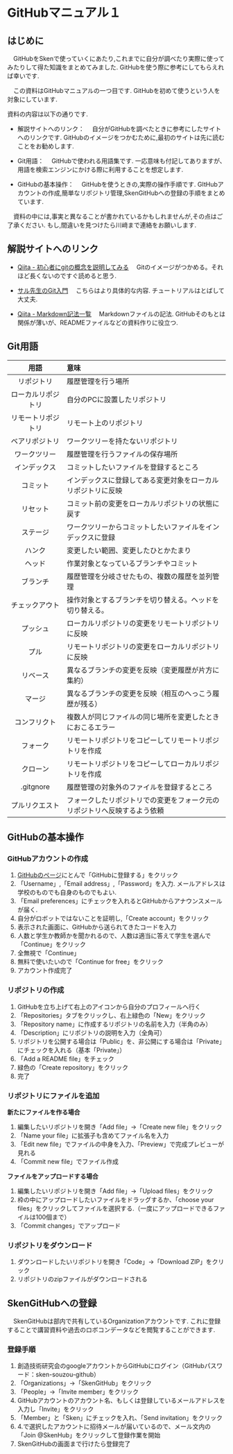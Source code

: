# GitHubマニュアル１

## はじめに

　GitHubをSkenで使っていくにあたり,これまでに自分が調べたり実際に使ってみたりして得た知識をまとめてみました. GitHubを使う際に参考にしてもらえれば幸いです. 

　この資料はGitHubマニュアルの一つ目です. GitHubを初めて使うという人を対象にしています.

資料の内容は以下の通りです.

* 解説サイトへのリンク：
  　自分がGitHubを調べたときに参考にしたサイトへのリンクです. GitHubのイメージをつかむために,最初のサイトは先に読むことをお勧めします.

* Git用語：
  　GitHubで使われる用語集です. 一応意味も付記してありますが、用語を検索エンジンにかける際に利用することを想定します.

* GitHubの基本操作：
  　GitHubを使うときの,実際の操作手順です. GItHubアカウントの作成,簡単なリポジトリ管理,SkenGitHubへの登録の手順をまとめています.



　資料の中には,事実と異なることが書かれているかもしれませんが,その点はご了承ください. もし,間違いを見つけたら川﨑まで連絡をお願いします.



## 解説サイトへのリンク

* [Qiita - 初心者にgitの概念を説明してみる](https://qiita.com/t-kubo0325/items/5a2b15cef0aaa92c9713)
  　Gitのイメージがつかめる。それほど長くないのですぐ読めると思う.

* [サル先生のGit入門](https://backlog.com/ja/git-tutorial/intro/01/)
  　こちらはより具体的な内容.  チュートリアルはとばして大丈夫.

* [Qiita - Markdown記法一覧](https://qiita.com/oreo/items/82183bfbaac69971917f)
  　Markdownファイルの記法. GitHubそのもとは関係が薄いが、READMEファイルなどの資料作りに役立つ.



## Git用語

|        用語        | 意味                                                         |
| :----------------: | :----------------------------------------------------------- |
|     リポジトリ     | 履歴管理を行う場所                                           |
| ローカルリポジトリ | 自分のPCに設置したリポジトリ                                 |
| リモートリポジトリ | リモート上のリポジトリ                                       |
|   ベアリポジトリ   | ワークツリーを持たないリポジトリ                             |
|    ワークツリー    | 履歴管理を行うファイルの保存場所                             |
|    インデックス    | コミットしたいファイルを登録するところ                       |
|      コミット      | インデックスに登録してある変更対象をローカルリポジトリに反映 |
|      リセット      | コミット前の変更をローカルリポジトリの状態に戻す             |
|      ステージ      | ワークツリーからコミットしたいファイルをインデックスに登録   |
|       ハンク       | 変更したい範囲、変更したひとかたまり                         |
|       ヘッド       | 作業対象となっているブランチやコミット                       |
|      ブランチ      | 履歴管理を分岐させたもの、複数の履歴を並列管理               |
|   チェックアウト   | 操作対象とするブランチを切り替える。ヘッドを切り替える。     |
|      プッシュ      | ローカルリポジトリの変更をリモートリポジトリに反映           |
|        プル        | リモートリポジトリの変更をローカルリポジトリに反映           |
|      リベース      | 異なるブランチの変更を反映（変更履歴が片方に集約）           |
|       マージ       | 異なるブランチの変更を反映（相互のへっこう履歴が残る）       |
|    コンフリクト    | 複数人が同じファイルの同じ場所を変更したときにおこるエラー   |
|      フォーク      | リモートリポジトリをコピーしてリモートリポジトリを作成       |
|      クローン      | リモートリポジトリをコピーしてローカルリポジトリを作成       |
|     .gitgnore      | 履歴管理の対象外のファイルを登録するところ                   |
|   プルリクエスト   | フォークしたリポジトリでの変更をフォーク元のリポジトリへ反映するよう依頼 |



## GitHubの基本操作

### GitHubアカウントの作成

1. [GitHubのページ](https://github.co.jp/)にとんで「GitHubに登録する」をクリック
2. 「Username」,「Email address」,「Password」を入力. メールアドレスは学校のものでも自身のものでもよい.
3. 「Email preferences」にチェックを入れるとGitHubからアナウンスメールが届く. 
4. 自分がロボットではないことを証明し,「Create account」をクリック
5. 表示された画面に、GitHubから送られてきたコードを入力
6. 人数と学生か教師かを聞かれるので、人数は適当に答えて学生を選んで「Continue」をクリック
7. 全無視で「Continue」
8. 無料で使いたいので「Continue for free」をクリック
9. アカウント作成完了



### リポジトリの作成

1. GitHubを立ち上げて右上のアイコンから自分のプロフィールへ行く
2. 「Repositories」タブをクリックし、右上緑色の「New」をクリック
3. 「Repository name」に作成するリポジトリの名前を入力（半角のみ）
4. 「Description」にリポジトリの説明を入力（全角可）
5. リポジトリを公開する場合は「Public」を、非公開にする場合は「Private」にチェックを入れる（基本「Private」）
6. 「Add a README  file」をチェック
7. 緑色の「Create repository」をクリック
8. 完了



### リポジトリにファイルを追加

**新たにファイルを作る場合**

1. 編集したいリポジトリを開き「Add file」->「Create new file」をクリック
2. 「Name your file」に拡張子も含めてファイル名を入力
3. 「Edit new file」でファイルの中身を入力、「Preview」で完成プレビューが見れる
4. 「Commit new file」でファイル作成

**ファイルをアップロードする場合**

1. 編集したいリポジトリを開き「Add file」->「Upload files」をクリック
2. 枠の中にアップロードしたいファイルをドラッグするか、「choose your files」をクリックしてファイルを選択する.（一度にアップロードできるファイルは100個まで）
3. 「Commit changes」でアップロード



### リポジトリをダウンロード

1. ダウンロードしたいリポジトリを開き「Code」->「Download ZIP」をクリック
2. リポジトリのzipファイルがダウンロードされる



## SkenGitHubへの登録

　SkenGitHubは部内で共有しているOrganizationアカウントです. これに登録することで講習資料や過去のロボコンデータなどを閲覧することができます.

### 登録手順

1. 創造技術研究会のgoogleアカウントからGitHubにログイン（GitHubパスワード：sken-souzou-github）
2. 「Organizations」->「SkenGitHub」をクリック
3. 「People」->「Invite member」をクリック
4. GitHubアカウントのアカウント名、もしくは登録しているメールアドレスを入力し「Invite」をクリック
5. 「Member」と「Sken」にチェックを入れ、「Send invitation」をクリック
6. 4.で選択したアカウントに招待メールが届いているので、メール文内の「Join @SkenHub」をクリックして登録作業を開始
7. SkenGitHubの画面まで行けたら登録完了

